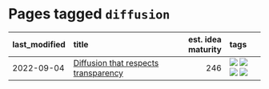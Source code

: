 # Pages tagged `diffusion`

|last_modified|title|est. idea maturity|tags
|:---|:---|---:|:---|
|2022-09-04|[Diffusion that respects transparency](../diffusion-that-respects-transparency.md)|246|[![](https://img.shields.io/badge/tag-completed-ebbec3)](../tags/completed.md) [![](https://img.shields.io/badge/tag-diffusion-22d494)](../tags/diffusion.md) [![](https://img.shields.io/badge/tag-image_processing-1043a5)](../tags/image_processing.md) [![](https://img.shields.io/badge/tag-transparency-90446b)](../tags/transparency.md)|